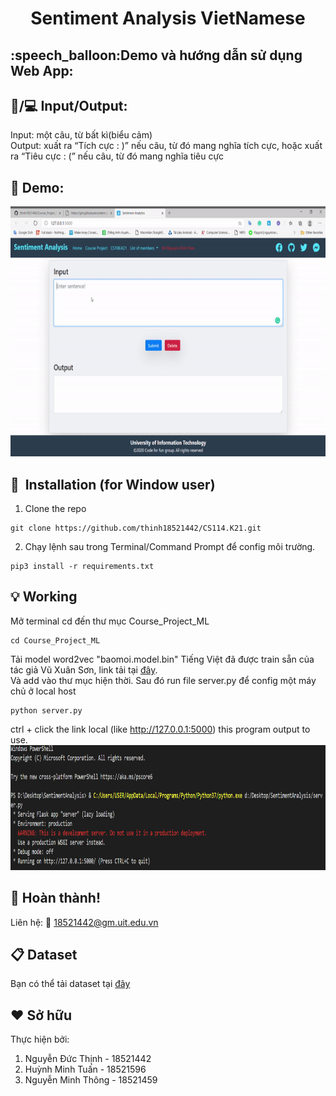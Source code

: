 <h1 align="center">Sentiment Analysis VietNamese</h1>
<h2>:speech_balloon:Demo và hướng dẫn sử dụng Web App:</h2>

## :electric_plug:/:computer: Input/Output:

Input: một câu, từ bất kì(biểu cảm) <br>
Output: xuất ra “Tích cực : )” nếu câu, từ đó mang nghĩa tích cực, hoặc xuất ra “Tiêu cực : (” nếu câu, từ đó mang nghĩa tiêu cực

## :star2: Demo:
<p align="center"><img src="https://github.com/thinh18521442/Course_Project_AI/blob/master/readme/ezgif.com-video-to-gif.gif" width="700" height="400"></p>

## 🚀&nbsp; Installation (for Window user)
1. Clone the repo
```
git clone https://github.com/thinh18521442/CS114.K21.git
```
2. Chạy lệnh sau trong Terminal/Command Prompt để config môi trường.
```
pip3 install -r requirements.txt
```
## :bulb: Working

Mở terminal cd đến thư mục Course_Project_ML 
```
cd Course_Project_ML
```
Tải model word2vec "baomoi.model.bin" Tiếng Việt đã được train sẵn của tác giả Vũ Xuân Sơn, link tải tại [đây](https://drive.google.com/open?id=0B1GKSX6YCHXlMTVZNkFEYzRyd1E).
</br>Và add vào thư mục hiện thời.
Sau đó run file server.py để config một máy chủ ở local host
```
python server.py
```
ctrl + click the link local (like http://127.0.0.1:5000) this program output to use. </br>
<img src="https://github.com/thinh18521442/Course_Project_AI/blob/master/readme/Annotation%202020-07-01%20213847.png" width="600" height="200">

## :clap: Hoàn thành!
Liên hệ: 
:email: 18521442@gm.uit.edu.vn

## :clipboard: Dataset
Bạn có thể tải dataset tại [đây](https://github.com/thinh18521442/CS114.K21/blob/master/Course_Project_ML/dataset1.csv)
## :heart: Sở hữu 
Thực hiện bởi:
1. Nguyễn Đức Thịnh - 18521442
2. Huỳnh Minh Tuấn - 18521596
3. Nguyễn Minh Thông - 18521459
